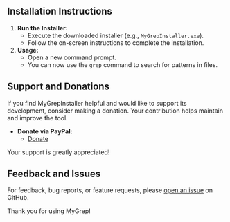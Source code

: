 ## Installation Instructions
1. **Run the Installer:**
   - Execute the downloaded installer (e.g., `MyGrepInstaller.exe`).
   - Follow the on-screen instructions to complete the installation.
2. **Usage:**
   - Open a new command prompt.
   - You can now use the `grep` command to search for patterns in files.
## Support and Donations

If you find MyGrepInstaller helpful and would like to support its development, consider making a donation. Your contribution helps maintain and improve the tool.
- **Donate via PayPal:**
  - [Donate](paypal.me/YassineK)

Your support is greatly appreciated!

## Feedback and Issues

For feedback, bug reports, or feature requests, please [open an issue](https://github.com/YASSINEKOO/Grep/tree/master) on GitHub.

Thank you for using MyGrep!
